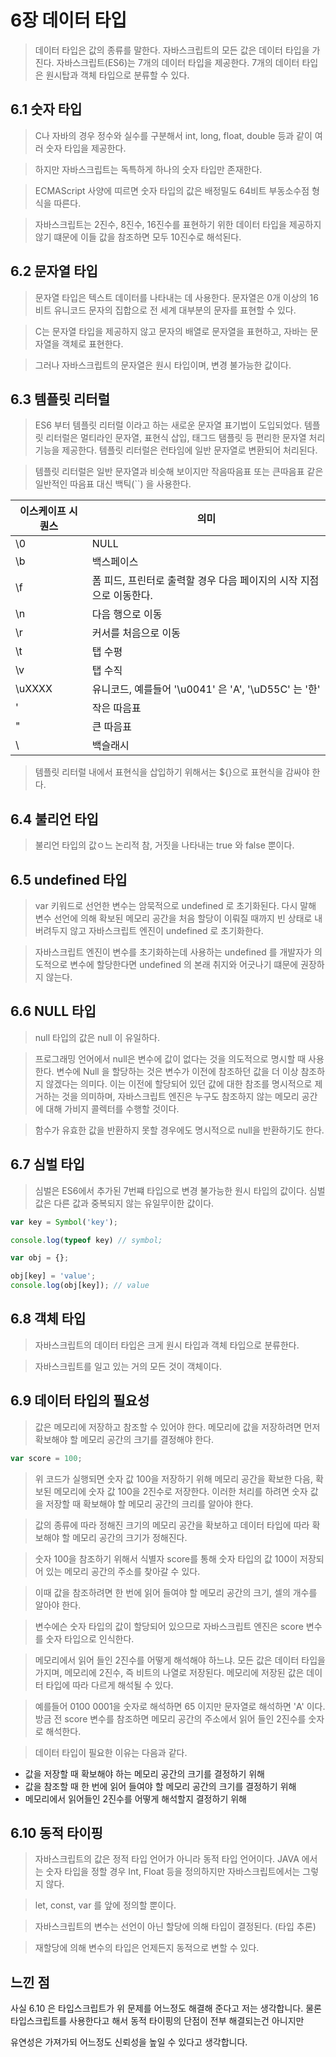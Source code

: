 # 6장 데이터 타입

> 데이터 타입은 값의 종류를 말한다. 자바스크립트의 모든 값은 데이터 타입을 가진다.
> 자바스크립트(ES6)는 7개의 데이터 타입을 제공한다. 7개의 데이터 타입은 원시탑과 객체 타입으로 분류할 수 있다.

## 6.1 숫자 타입

> C나 자바의 경우 정수와 실수를 구분해서 int, long, float, double 등과 같이 여러 숫자 타입을 제공한다.

> 하지만 자바스크립트는 독특하게 하나의 숫자 타입만 존재한다.

> ECMAScript 사양에 띠르면 숫자 타입의 값은 배정밀도 64비트 부동소수점 형식을 따른다.

> 자바스크립트는 2진수, 8진수, 16진수를 표현하기 위한 데이터 타입을 제공하지 않기 떄문에 이들 값을 참조하면 모두 10진수로 해석된다.

## 6.2 문자열 타입

> 문자열 타입은 텍스트 데이터를 나타내는 데 사용한다. 문자열은 0개 이상의 16비트 유니코드 문자의 집합으로 전 세계 대부분의 문자를 표현할 수 있다.

> C는 문자열 타입을 제공하지 않고 문자의 배열로 문자열을 표현하고, 자바는 문자열을 객체로 표현한다.

> 그러나 자바스크립트의 문자열은 원시 타입이며, 변경 불가능한 값이다.

## 6.3 템플릿 리터럴

> ES6 부터 템플릿 리터럴 이라고 하는 새로운 문자열 표기법이 도입되었다. 템플릿 리터럴은 멀티라인 문자열, 표현식 삽입, 태그드 탬플릿 등
> 편리한 문자열 처리 기능을 제공한다. 템플릿 리터럴은 런타임에 일반 문자열로 변환되어 처리된다.

> 템플릿 리터럴은 일반 문자열과 비슷해 보이지만 작음따음표 또는 큰따음표 같은 일반적인 따음표 대신 백틱(``) 을 사용한다.

| 이스케이프 시퀀스 | 의미                                      |
|---------|-----------------------------------------|
| \0      | NULL                                    |
| \b      | 백스페이스                                   |
| \f      | 폼 피드, 프린터로 출력할 경우 다음 페이지의 시작 지점으로 이동한다. |
| \n | 다음 행으로 이동 |
| \r | 커서를 처음으로 이동 |
| \t | 탭 수평 |
| \v | 탭 수직 |
| \uXXXX | 유니코드, 예를들어 '\u0041' 은 'A', '\uD55C' 는 '한' |
| \' | 작은 따음표 |
| \" | 큰 따음표 |
| \\ | 백슬래시 |

> 템플릿 리터럴 내에서 표현식을 삽입하기 위해서는 ${}으로 표현식을 감싸야 한다.

## 6.4 불리언 타입

> 불리언 타입의 값ㅇ느 논리적 참, 거짓을 나타내는 true 와 false 뿐이다.

## 6.5 undefined 타입

> var 키워드로 선언한 변수는 암묵적으로 undefined 로 초기화된다. 다시 말해 변수 선언에 의해 확보된 메모리 공간을 처음 할당이 이뤄질 때까지 빈 상태로 내버려두지 않고
> 자바스크립트 엔진이 undefined 로 초기화한다.

> 자바스크립트 엔진이 변수를 초기화하는데 사용하는 undefined 를 개발자가 의도적으로 변수에 할당한다면 undefined 의 본래 취지와 어긋나기 떄문에 권장하지 않는다.

## 6.6 NULL 타입

> null 타입의 값은 null 이 유일하다. 

> 프로그래밍 언어에서 null은 변수에 값이 없다는 것을 의도적으로 명시할 때 사용한다. 변수에 Null 을 할당하는 것은 변수가 이전에 참조하던 값을 더 이상
> 참조하지 않겠다는 의미다. 이는 이전에 할당되어 있던 값에 대한 참조를 명시적으로 제거하는 것을 의미하며, 자바스크립트 엔진은 누구도 참조하지 않는 메모리 공간에 대해
> 가비지 콜렉터를 수행할 것이다.

> 함수가 유효한 값을 반환하지 못할 경우에도 명시적으로 null을 반환하기도 한다.

## 6.7 심벌 타입

> 심벌은 ES6에서 추가된 7번쨰 타입으로 변경 불가능한 원시 타입의 값이다.
> 심벌 값은 다른 값과 중복되지 않는 유일무이한 값이다.

```javascript
var key = Symbol('key');

console.log(typeof key) // symbol;

var obj = {};

obj[key] = 'value';
console.log(obj[key]); // value
```

## 6.8 객체 타입

> 자바스크립트의 데이터 타입은 크게 원시 타입과 객체 타입으로 분류한다.

> 자바스크립트를 일고 있는 거의 모든 것이 객체이다.

## 6.9 데이터 타입의 필요성

> 값은 메모리에 저장하고 참조할 수 있어야 한다.
> 메모리에 값을 저장하려면 먼저 확보해야 할 메모리 공간의 크기를 결정해야 한다.

```javascript
var score = 100;
```

> 위 코드가 실행되면 숫자 값 100을 저장하기 위해 메모리 공간을 확보한 다음, 확보된 메모리에 숫자 값 100을 2진수로 저장한다.
> 이러한 처리를 하려면 숫자 값을 저장할 때 확보해야 할 메모리 공간의 크리를 알아야 한다.

> 값의 종류에 따라 정해진 크기의 메모리 공간을 확보하고 데이터 타입에 따라 확보해야 할 메모리 공간의 크기가 정해진다.

> 숫자 100을 참조하기 위해서 식별자 score를 통해 숫자 타입의 값 100이 저장되어 있는 메모리 공간의 주소를 찾아갈 수 있다.

> 이때 값을 참조하려면 한 번에 읽어 들여야 할 메모리 공간의 크기, 셀의 개수를 알아야 한다.

> 변수에슨 숫자 타입의 값이 할당되어 있으므로 자바스크립트 엔진은 score 변수를 숫자 타입으로 인식한다.

> 메모리에서 읽어 들인 2진수를 어떻게 해석해야 하느냐.
> 모든 값은 데이터 타입을 가지며, 메모리에 2진수, 즉 비트의 나열로 저장된다. 메모리에 저장된 값은 데이터 타입에 따라 다르게 해석될 수 있다.

> 예를들어 0100 0001을 숫자로 해석하면 65 이지만 문자열로 해석하면 'A' 이다.
> 방금 전 score 변수를 참조하면 메모리 공간의 주소에서 읽어 들인 2진수를 숫자로 해석한다.

> 데이터 타입이 필요한 이유는 다음과 같다.

- 값을 저장할 때 확보해야 하는 메모리 공간의 크기를 결정하기 위해
- 값을 참조할 때 한 번에 읽어 들여야 할 메모리 공간의 크기를 결정하기 위해
- 메모리에서 읽어들인 2진수를 어떻게 해석할지 결정하기 위해

## 6.10 동적 타이핑

> 자바스크립트의 값은 정적 타입 언어가 아니라 동적 타입 언어이다.
> JAVA 에서는 숫자 타입을 정할 경우 Int, Float 등을 정의하지만 자바스크립트에서는 그렇지 않다.

> let, const, var 를 앞에 정의할 뿐이다.

> 자바스크립트의 변수는 선언이 아닌 할당에 의해 타입이 결정된다. (타입 추론)

> 재할당에 의해 변수의 타입은 언제든지 동적으로 변할 수 있다.

## 느낀 점

사실 6.10 은 타입스크립트가 위 문제를 어느정도 해결해 준다고 저는 생각합니다.
물론 타입스크립트를 사용한다고 해서 동적 타이핑의 단점이 전부 해결되는건 아니지만

유연성은 가져가되 어느정도 신뢰성을 높일 수 있다고 생각합니다.






